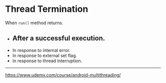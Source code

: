 # Thread Termination

When `run()` method returns.

- After a successful execution.
  - 
- In response to internal error.
- In response to external set flag.
- In response to thread interruption.





---

https://www.udemy.com/course/android-multithreading/